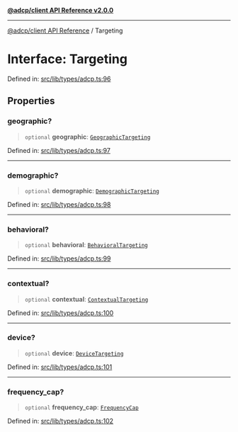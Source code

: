 [**@adcp/client API Reference v2.0.0**](../README.md)

***

[@adcp/client API Reference](../README.md) / Targeting

# Interface: Targeting

Defined in: [src/lib/types/adcp.ts:96](https://github.com/adcontextprotocol/adcp-client/blob/e8953d756e5ce5fafa76c5e8fa2f0316f0da0998/src/lib/types/adcp.ts#L96)

## Properties

### geographic?

> `optional` **geographic**: [`GeographicTargeting`](GeographicTargeting.md)

Defined in: [src/lib/types/adcp.ts:97](https://github.com/adcontextprotocol/adcp-client/blob/e8953d756e5ce5fafa76c5e8fa2f0316f0da0998/src/lib/types/adcp.ts#L97)

***

### demographic?

> `optional` **demographic**: [`DemographicTargeting`](DemographicTargeting.md)

Defined in: [src/lib/types/adcp.ts:98](https://github.com/adcontextprotocol/adcp-client/blob/e8953d756e5ce5fafa76c5e8fa2f0316f0da0998/src/lib/types/adcp.ts#L98)

***

### behavioral?

> `optional` **behavioral**: [`BehavioralTargeting`](BehavioralTargeting.md)

Defined in: [src/lib/types/adcp.ts:99](https://github.com/adcontextprotocol/adcp-client/blob/e8953d756e5ce5fafa76c5e8fa2f0316f0da0998/src/lib/types/adcp.ts#L99)

***

### contextual?

> `optional` **contextual**: [`ContextualTargeting`](ContextualTargeting.md)

Defined in: [src/lib/types/adcp.ts:100](https://github.com/adcontextprotocol/adcp-client/blob/e8953d756e5ce5fafa76c5e8fa2f0316f0da0998/src/lib/types/adcp.ts#L100)

***

### device?

> `optional` **device**: [`DeviceTargeting`](DeviceTargeting.md)

Defined in: [src/lib/types/adcp.ts:101](https://github.com/adcontextprotocol/adcp-client/blob/e8953d756e5ce5fafa76c5e8fa2f0316f0da0998/src/lib/types/adcp.ts#L101)

***

### frequency\_cap?

> `optional` **frequency\_cap**: [`FrequencyCap`](FrequencyCap.md)

Defined in: [src/lib/types/adcp.ts:102](https://github.com/adcontextprotocol/adcp-client/blob/e8953d756e5ce5fafa76c5e8fa2f0316f0da0998/src/lib/types/adcp.ts#L102)

